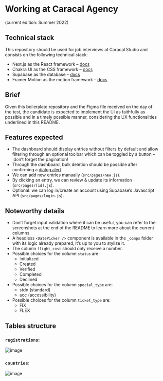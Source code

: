 # Working at Caracal Agency

(current edition: Summer 2022)

## Technical stack

This repository should be used for job interviews at Caracal Studio and consists on the following technical stack:

-   Next.js as the React framework – [docs](https://nextjs.org/docs/getting-started)
-   Chakra UI as the CSS framework – [docs](https://chakra-ui.com/)
-   Supabase as the database – [docs](https://supabase.com/docs)
-   Framer Motion as the motion framework – [docs](https://framer.com/motion)

## Brief

Given this boilerplate repository and the Figma file received on the day of the test, the candidate is expected to implement the UI as faithfully as possible and in a timely possible manner, considering the UX functionalities underlined in this README.

## Features expected

-   The dashboard should display entries without filters by default and allow filtering through an optional toolbar which can be toggled by a button – don’t forget the pagination!
-   Through the dashboard, bulk deletion should be possible after confirming a [dialog alert](https://chakra-ui.com/docs/components/alert-dialog/usage).
-   We can add new entries manually (`src/pages/new.js`).
-   By clicking an entry, we can review & update its information (`src/pages/[id].js`).
-   Optional: we can log in/create an account using Supabase’s Javascript API (`src/pages/login.js`).

## Noteworthy details

-   Don’t forget input validation where it can be useful, you can refer to the screenshots at the end of the README to learn more about the current columns.
-   A headless `<DatePicker />` component is available in the `_comps` folder with its logic already prepared, it’s up to you to stylize it.
-   The column `flight_cost` should only receive a number.
-   Possible choices for the column `status` are:
    -   Initialized
    -   Created
    -   Verified
    -   Completed
    -   Declined
-   Possible choices for the column `special_type` are:
    -   stdn (standard)
    -   acc (accessibility)
-   Possible choices for the column `ticket_type` are:
    -   FIX
    -   FLEX

## Tables structure

### `registrations`:

![image](https://user-images.githubusercontent.com/7307687/181276112-69d488ab-bd80-4a3a-a613-1cea01ef3bc9.png)

### `countries`:

![image](https://user-images.githubusercontent.com/7307687/181276578-50c119ed-1fc4-420c-9f37-39e25d5b6787.png)
